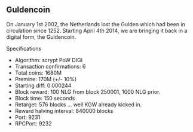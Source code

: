 Guldencoin
----------------

On January 1st 2002, the Netherlands lost the Gulden which had been in circulation since 1252.
Starting April 4th 2014, we are bringing it back in a digital form, the Guldencoin.


Specifications

 - Algorithm: scrypt PoW DIGI
 - Transaction confirmations: 6
 - Total coins: 1680M
 - Premine: 170M (+/- 10%)
 - Starting diff: 0.000244
 - Block reward: 100 NLG from block 250001, 1000 NLG prior.
 - Block time: 150 seconds
 - Retarget: 576 blocks ... well KGW already kicked in.
 - Reward halving interval: 840000 blocks
 - Port: 9231
 - RPCPort: 9232
